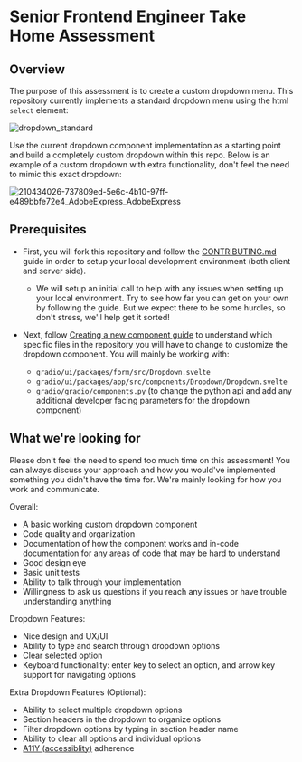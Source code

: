 # Senior Frontend Engineer Take Home Assessment

## Overview

The purpose of this assessment is to create a custom dropdown menu. This repository currently implements a standard dropdown menu using the html `select` element:

![dropdown_standard](https://user-images.githubusercontent.com/12725292/215598524-f4a628a4-13ca-4d9a-a2c3-9c0c0fc5b938.gif)



Use the current dropdown component implementation as a starting point and build a completely custom dropdown within this repo. Below is an example of a custom dropdown with extra functionality, don't feel the need to mimic this exact dropdown:

![210434026-737809ed-5e6c-4b10-97ff-e489bbfe72e4_AdobeExpress_AdobeExpress](https://user-images.githubusercontent.com/12725292/215605827-a20fda39-0dec-4bb8-8928-8118695489bc.gif)


## Prerequisites

* First, you will fork this repository and follow the [CONTRIBUTING.md](https://github.com/gradio-app/gradio/blob/main/CONTRIBUTING.md) guide in order to setup your local development environment (both client and server side).

  - We will setup an initial call to help with any issues when setting up your local environment. Try to see how far you can get on your own by following the guide. But we expect there to be some hurdles, so don't stress, we'll help get it sorted!

* Next, follow [Creating a new component guide](https://github.com/gradio-app/gradio/blob/main/CONTRIBUTING.md) to understand which specific files in the repository you will have to change to customize the dropdown component. You will mainly be working with:
  - `gradio/ui/packages/form/src/Dropdown.svelte`
  - `gradio/ui/packages/app/src/components/Dropdown/Dropdown.svelte`
  - `gradio/gradio/components.py` (to change the python api and add any additional developer facing parameters for the dropdown component)


## What we're looking for

Please don't feel the need to spend too much time on this assessment! You can always discuss your approach and how you would've implemented something you didn't have the time for. We're mainly looking for how you work and communicate.

Overall:

* A basic working custom dropdown component
* Code quality and organization
* Documentation of how the component works and in-code documentation for any areas of code that may be hard to understand
* Good design eye
* Basic unit tests
* Ability to talk through your implementation
* Willingness to ask us questions if you reach any issues or have trouble understanding anything

Dropdown Features:

* Nice design and UX/UI
* Ability to type and search through dropdown options
* Clear selected option
* Keyboard functionality: enter key to select an option, and arrow key support for navigating options

Extra Dropdown Features (Optional):
* Ability to select multiple dropdown options
* Section headers in the dropdown to organize options
* Filter dropdown options by typing in section header name
* Ability to clear all options and individual options
* [A11Y (accessiblity)](https://developer.mozilla.org/en-US/docs/Web/Accessibility) adherence 
